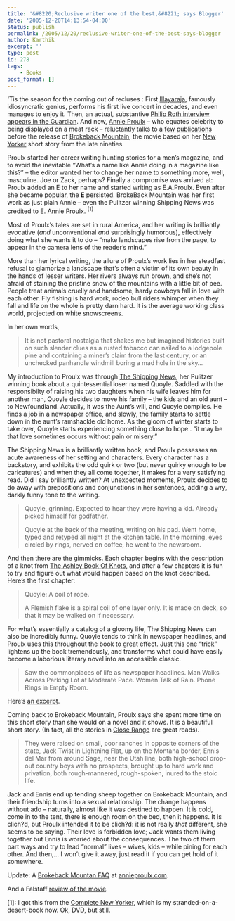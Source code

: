 ```yaml
---
title: '&#8220;Reclusive writer one of the best,&#8221; says Blogger'
date: '2005-12-20T14:13:54-04:00'
status: publish
permalink: /2005/12/20/reclusive-writer-one-of-the-best-says-blogger
author: Karthik
excerpt: ''
type: post
id: 278
tags:
    - Books
post_format: []
---
```

‘Tis the season for the coming out of recluses : First [Illayaraja](https://stochastica.net/2005/02/13/syrupy-sunday-or-shamelessly-deifying-ilayaraaja/), famously idiosyncratic genius, performs his first live concert in decades, and even manages to enjoy it. Then, an actual, substantive [Philip Roth interview appears in the Guardian](https://stochastica.net/2005/12/15/running-scared/). And now, [Annie Proulx](http://en.wikipedia.org/wiki/Annie_Proulx) – who equates celebrity to being displayed on a meat rack – reluctantly talks to a [few](http://www.bookslut.com/features/2005_12_007310.php) [publications](http://www.mercurynews.com/mld/mercurynews/entertainment/movies/13443414.htm) before the release of [Brokeback Mountain](http://www.imdb.com/title/tt0388795/), the movie based on her [New Yorker](http://www.newyorker.com) short story from the late nineties.

Proulx started her career writing hunting stories for a men’s magazine, and to avoid the inevitable “What’s a name like Annie doing in a magazine like this?” – the editor wanted her to change her name to something more, well, masculine. Joe or Zack, perhaps? Finally a compromise was arrived at: Proulx added an E to her name and started writing as E.A.Proulx. Even after she became popular, the **E** persisted. BrokeBack Mountain was her first work as just plain Annie – even the Pulitzer winning Shipping News was credited to E. Annie Proulx. <sup>\[1\]</sup>

Most of Proulx’s tales are set in rural America, and her writing is brilliantly evocative (*and* unconventional *and* surprisingly humorous), effectively doing what she wants it to do – “make landscapes rise from the page, to appear in the camera lens of the reader’s mind.”

More than her lyrical writing, the allure of Proulx’s work lies in her steadfast refusal to glamorize a landscape that’s often a victim of its own beauty in the hands of lesser writers. Her rivers always run brown, and she’s not afraid of staining the pristine snow of the mountains with a little bit of pee. People treat animals cruelly and handsome, hardy cowboys fall in love with each other. Fly fishing is hard work, rodeo bull riders whimper when they fall and life on the whole is pretty darn hard. It is the average working class world, projected on white snowscreens.

In her own words,

> It is not pastoral nostalgia that shakes me but imagined histories built on such slender clues as a rusted tobacco can nailed to a lodgepole pine and containing a miner’s claim from the last century, or an unchecked panhandle windmill boring a mad hole in the sky…

My introduction to Proulx was through [The Shipping News](http://www.amazon.com/gp/product/0671510053/ref=pd_kar_1/104-3033155-9056712?n=283155), her Pulitzer winning book about a quintessential loser named Quoyle. Saddled with the responsibilty of raising his two daughters when his wife leaves him for another man, Quoyle decides to move his family – the kids and an old aunt – to Newfoundland. Actually, it was the Aunt’s will, and Quoyle complies. He finds a job in a newspaper office, and slowly, the family starts to settle down in the aunt’s ramshackle old home. As the gloom of winter starts to take over, Quoyle starts experiencing something close to hope.. “it may be that love sometimes occurs without pain or misery.”

The Shipping News is a brilliantly written book, and Proulx possesses an acute awareness of her setting and characters. Every character has a backstory, and exhibits the odd quirk or two (but never quirky enough to be caricatures) and when they all come together, it makes for a very satisfying read. Did I say brilliantly written? At unexpected moments, Proulx decides to do away with prepositions and conjunctions in her sentences, adding a wry, darkly funny tone to the writing.

> Quoyle, grinning. Expected to hear they were having a kid. Already picked himself for godfather.
> 
> Quoyle at the back of the meeting, writing on his pad. Went home, typed and retyped all night at the kitchen table. In the morning, eyes circled by rings, nerved on coffee, he went to the newsroom.

And then there are the gimmicks. Each chapter begins with the description of a knot from [The Ashley Book Of Knots](http://www.amazon.com/gp/product/0385040253/qid=1135102349/sr=8-1/ref=pd_bbs_1/104-3033155-9056712?n=507846&s=books&v=glance), and after a few chapters it is fun to try and figure out what would happen based on the knot described. Here’s the first chapter:

> Quoyle: A coil of rope.
> 
> A Flemish flake is a spiral coil of one layer only. It is made on deck, so that it may be walked on if necessary.

For what’s essentially a catalog of a gloomy life, The Shipping News can also be incredibly funny. Quoyle tends to think in newspaper headlines, and Proulx uses this throughout the book to great effect. Just this one “trick” lightens up the book tremendously, and transforms what could have easily become a laborious literary novel into an accessible classic.

> Saw the commonplaces of life as newspaper headlines. Man Walks Across Parking Lot at Moderate Pace. Women Talk of Rain. Phone Rings in Empty Room.

Here’s [an excerpt](http://www.readinggroupguides.com/guides3/shipping_news3.asp).

Coming back to Brokeback Mountain, Proulx says she spent more time on this short story than she would on a novel and it shows. It is a beautiful short story. (In fact, all the stories in [Close Range](http://www.amazon.com/gp/product/0684852225/qid=1135099926/sr=8-1/ref=pd_bbs_1/104-3033155-9056712?n=507846&s=books&v=glance) are great reads).

> They were raised on small, poor ranches in opposite corners of the state, Jack Twist in Lightning Flat, up on the Montana border, Ennis del Mar from around Sage, near the Utah line, both high-school drop-out country boys with no prospects, brought up to hard work and privation, both rough-mannered, rough-spoken, inured to the stoic life.

Jack and Ennis end up tending sheep together on Brokeback Mountain, and their friendship turns into a sexual relationship. The change happens without ado – naturally, almost like it was destined to happen. It is cold, come in to the tent, there is enough room on the bed, then it happens. It is clich?d, but Proulx intended it to be clich?d: it is not really *that* different, she seems to be saying. Their love is forbidden love; Jack wants them living together but Ennis is worried about the consequences. The two of them part ways and try to lead “normal” lives – wives, kids – while pining for each other. And then,… I won’t give it away, just read it if you can get hold of it somewhere.

Update: A [Brokeback Mountan FAQ](http://www.annieproulx.com/brokebackfaq.html) at [annieproulx.com](http://www.annieproulx.com).

And a Falstaff [review of the movie](http://considerablespeck.blogspot.com/2005/12/still-crazy-after-all-these-years.html).

\[1\]: I got this from the [Complete New Yorker](http://www.amazon.com/exec/obidos/tg/detail/-/1400064740/qid=1135102324/sr=8-1/ref=pd_bbs_1/104-3033155-9056712?v=glance&s=books&n=507846), which is my stranded-on-a-desert-book now. Ok, DVD, but still.